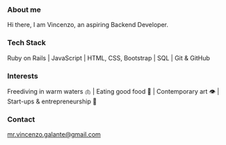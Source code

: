 ### About me
Hi there, I am Vincenzo, an aspiring Backend Developer. 

### Tech Stack
Ruby on Rails | JavaScript | HTML, CSS, Bootstrap | SQL | Git & GitHub

### Interests
Freediving in warm waters 🫁 | Eating good food 👄 | Contemporary art 👁 | Start-ups & entrepreneurship 🧠

### Contact
mr.vincenzo.galante@gmail.com
